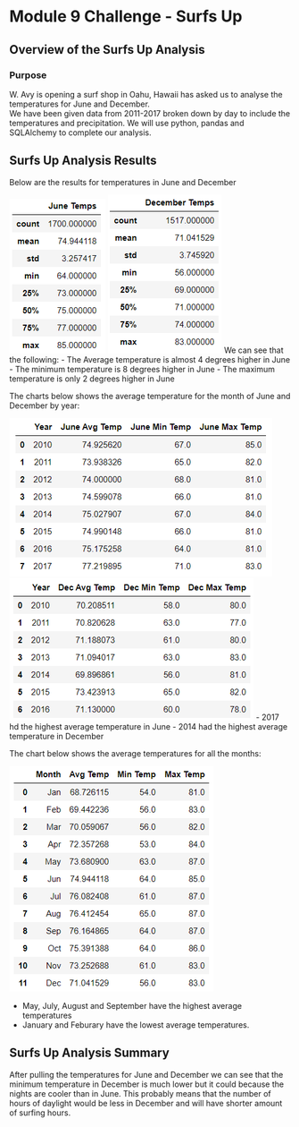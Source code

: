 # Module 9 Challenge - Surfs Up
## Overview of the Surfs Up Analysis
### Purpose
W. Avy is opening a surf shop in Oahu, Hawaii has asked us to analyse the temperatures for June and December.  
We have been given data from 2011-2017 broken down by day to include the temperatures and precipitation. We will use python, pandas and SQLAlchemy to complete our analysis.


## Surfs Up Analysis Results
Below are the results for temperatures in June and December

<img src="https://github.com/andralobo/Module9-Challenge/blob/main/resources/C1.png?raw=true">
<img src="https://github.com/andralobo/Module9-Challenge/blob/main/resources/C2.png?raw=true">
We can see that the following:
- The Average temperature is almost 4 degrees higher in June
- The minimum temperature is 8 degrees higher in June
- The maximum temperature is only 2 degrees higher in June

The charts below shows the average temperature for the month of June and December by year:

<img src="https://github.com/andralobo/Module9-Challenge/blob/main/resources/B1.png?raw=true">
<img src="https://github.com/andralobo/Module9-Challenge/blob/main/resources/B2.png?raw=true">
- 2017 hd the highest average temperature in June 
- 2014 had the highest average temperature in December
 
The chart below shows the average temperatures for all the months:

<img src="https://github.com/andralobo/Module9-Challenge/blob/main/resources/B3.png?raw=true">

- May, July, August and September have the highest average temperatures
- January and Feburary have the lowest average temperatures.


## Surfs Up Analysis Summary
After pulling the temperatures for June and December we can see that the minimum temperature in December is much lower but it could because the nights are cooler than in June.  This probably means that the number of hours of daylight would be less in December and will have shorter amount of surfing hours.


